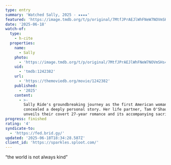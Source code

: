 ```yaml
---
type: entry
summary: 'Watched Sally, 2025 - ★★★★'
featured: 'https://image.tmdb.org/t/p/original/7MtfJPrAEJlWhFNeW7NOVmSHs4k.jpg'
date: '2025-06-18'
watch-of:
  type:
    - h-cite
  properties:
    name:
      - Sally
    photo:
      - 'https://image.tmdb.org/t/p/original/7MtfJPrAEJlWhFNeW7NOVmSHs4k.jpg'
    uid:
      - 'tmdb:1242382'
    url:
      - 'https://themoviedb.org/movie/1242382'
    published:
      - '2025'
    content:
      - >-
        Sally Ride's groundbreaking journey as the first American woman in space
        concealed a deeply personal story. Her life partner, Tam O'Shaughnessy,
        unveils their covert 27-year romance and its accompanying sacrifices.
progress: finished
rating: '4'
syndicate-to:
  - 'https://fed.brid.gy/'
updated: '2025-06-18T18:34:28.587Z'
client_id: 'https://sparkles.sploot.com/'
---
```

<q>the world is not always kind</q>
